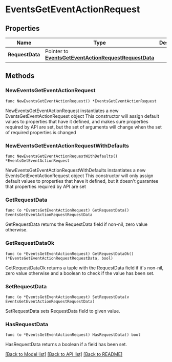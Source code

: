 # EventsGetEventActionRequest

## Properties

Name | Type | Description | Notes
------------ | ------------- | ------------- | -------------
**RequestData** | Pointer to [**EventsGetEventActionRequestRequestData**](EventsGetEventActionRequestRequestData.md) |  | [optional] 

## Methods

### NewEventsGetEventActionRequest

`func NewEventsGetEventActionRequest() *EventsGetEventActionRequest`

NewEventsGetEventActionRequest instantiates a new EventsGetEventActionRequest object
This constructor will assign default values to properties that have it defined,
and makes sure properties required by API are set, but the set of arguments
will change when the set of required properties is changed

### NewEventsGetEventActionRequestWithDefaults

`func NewEventsGetEventActionRequestWithDefaults() *EventsGetEventActionRequest`

NewEventsGetEventActionRequestWithDefaults instantiates a new EventsGetEventActionRequest object
This constructor will only assign default values to properties that have it defined,
but it doesn't guarantee that properties required by API are set

### GetRequestData

`func (o *EventsGetEventActionRequest) GetRequestData() EventsGetEventActionRequestRequestData`

GetRequestData returns the RequestData field if non-nil, zero value otherwise.

### GetRequestDataOk

`func (o *EventsGetEventActionRequest) GetRequestDataOk() (*EventsGetEventActionRequestRequestData, bool)`

GetRequestDataOk returns a tuple with the RequestData field if it's non-nil, zero value otherwise
and a boolean to check if the value has been set.

### SetRequestData

`func (o *EventsGetEventActionRequest) SetRequestData(v EventsGetEventActionRequestRequestData)`

SetRequestData sets RequestData field to given value.

### HasRequestData

`func (o *EventsGetEventActionRequest) HasRequestData() bool`

HasRequestData returns a boolean if a field has been set.


[[Back to Model list]](../README.md#documentation-for-models) [[Back to API list]](../README.md#documentation-for-api-endpoints) [[Back to README]](../README.md)


